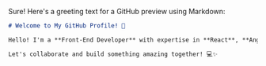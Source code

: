 Sure! Here's a greeting text for a GitHub preview using Markdown:

```markdown
# Welcome to My GitHub Profile! 👋

Hello! I'm a **Front-End Developer** with expertise in **React**, **Angular**, and **TypeScript**. Over the years, I've had the privilege of working on diverse and impactful projects, ranging from **complex system management** to **real estate applications**.

Let's collaborate and build something amazing together! 💻✨
```
